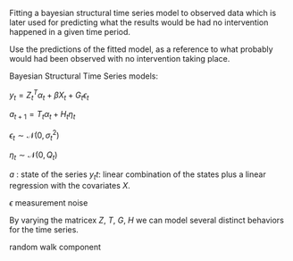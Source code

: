 Fitting a bayesian structural time series model to observed data which is later used for predicting what the results would be had no intervention happened in a given time period.

Use the predictions of the fitted model, as a reference to what probably would had been observed with no intervention taking place.

Bayesian Structural Time Series models:

$y_t = Z^T_t\alpha_t + \beta X_t + G_t\epsilon_t$

$a_{t+1} = T_t\alpha_t + H_t\eta_t$

$\epsilon_t \sim \mathcal{N}(0, \sigma_t^2)$

$\eta_t \sim \mathcal{N}(0, Q_t)$

$a$ : state of the series
$y_tt$: linear combination of the states plus a linear regression with the covariates $X$.

$\epsilon$ measurement noise

By varying the matricex $Z$, $T$, $G$, $H$ we can model several distinct behaviors for the time series.

random walk component
